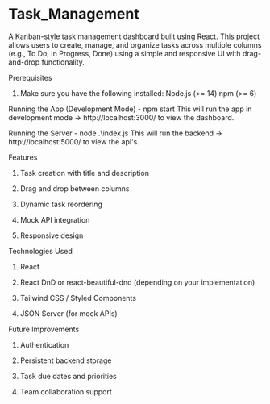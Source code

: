# Task_Management

A Kanban-style task management dashboard built using React. This project allows users to create, manage, and organize tasks across multiple columns (e.g., To Do, In Progress, Done) using a simple and responsive UI with drag-and-drop functionality.

Prerequisites
1. Make sure you have the following installed:
    Node.js (>= 14)
    npm (>= 6)

Running the App (Development Mode) - npm start
This will run the app in development mode -> http://localhost:3000/ to view the dashboard.

Running the Server - node .\index.js
This will run the backend -> http://localhost:5000/ to view the api's.

Features
1. Task creation with title and description

2. Drag and drop between columns

3. Dynamic task reordering

4. Mock API integration

5. Responsive design

Technologies Used
1. React

2. React DnD or react-beautiful-dnd (depending on your implementation)

3. Tailwind CSS / Styled Components

4. JSON Server (for mock APIs)

Future Improvements
1. Authentication

2. Persistent backend storage

3. Task due dates and priorities

4. Team collaboration support

